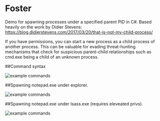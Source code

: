 # Foster
Demo for spawning processes under a specified parent PID in C#. Based heavily on the work by Didier Stevens: https://blog.didierstevens.com/2017/03/20/that-is-not-my-child-process/

If you have permissions, you can start a new process as a child process of another process. This can be valuable for evading threat-hunting mechanisms that check for suspicious parent-child relationships such as cmd.exe being a child of an unknown process.

##Command syntax

![example commands](http://i.imgur.com/m0TTCpA.png)

##Spawning notepad.exe under explorer.

![example commands](http://i.imgur.com/1PkdEyC.png)

##Spawning notepad.exe under lsass.exe (requires eleveated privs).

![example commands](http://i.imgur.com/5v1bBDV.png)
